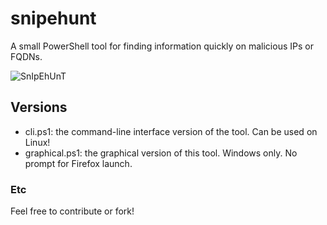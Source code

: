 # snipehunt
A small PowerShell tool for finding information quickly on malicious IPs or FQDNs.

![SnIpEhUnT](https://kek.gg/i/76VLgg.png)

## Versions
- cli.ps1:          the command-line interface version of the tool. Can be used on Linux!
- graphical.ps1:    the graphical version of this tool. Windows only. No prompt for Firefox launch.

### Etc
Feel free to contribute or fork! 
